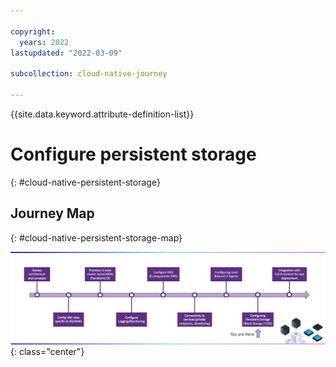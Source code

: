 ```yaml
---

copyright:
  years: 2022
lastupdated: "2022-03-09"

subcollection: cloud-native-journey

---
```


{{site.data.keyword.attribute-definition-list}}

# Configure persistent storage
{: #cloud-native-persistent-storage}

## Journey Map
{: #cloud-native-persistent-storage-map}

![Architecture](images/storage/journey-map.png){: class="center"}